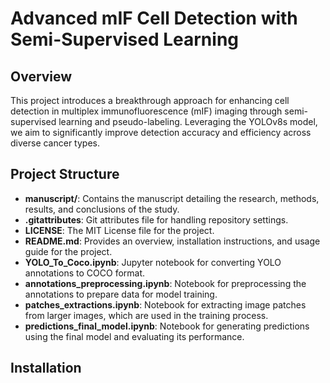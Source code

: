 # Advanced mIF Cell Detection with Semi-Supervised Learning

## Overview
This project introduces a breakthrough approach for enhancing cell detection in multiplex immunofluorescence (mIF) imaging through semi-supervised learning and pseudo-labeling. Leveraging the YOLOv8s model, we aim to significantly improve detection accuracy and efficiency across diverse cancer types.

## Project Structure
- **manuscript/**: Contains the manuscript detailing the research, methods, results, and conclusions of the study.
- **.gitattributes**: Git attributes file for handling repository settings.
- **LICENSE**: The MIT License file for the project.
- **README.md**: Provides an overview, installation instructions, and usage guide for the project.
- **YOLO_To_Coco.ipynb**: Jupyter notebook for converting YOLO annotations to COCO format.
- **annotations_preprocessing.ipynb**: Notebook for preprocessing the annotations to prepare data for model training.
- **patches_extractions.ipynb**: Notebook for extracting image patches from larger images, which are used in the training process.
- **predictions_final_model.ipynb**: Notebook for generating predictions using the final model and evaluating its performance.

## Installation



